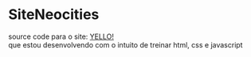 # SiteNeocities
source code para o site:
 [YELLO!](https://neoyello.neocities.org)
<br>
que estou desenvolvendo com o intuito de treinar html, css e javascript
